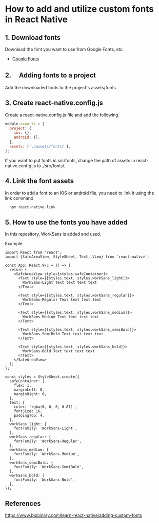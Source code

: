 # How to add and utilize custom fonts in React Native

## 1. Download fonts

Download the font you want to use from Google Fonts, etc.

- [Google Fonts](https://fonts.google.com/)

## 2.　 Adding fonts to a project

Add the downloaded fonts to the project's assets/fonts.

## 3. Create react-native.config.js

Create a react-native.config.js file and add the following.

```js
module.exports = {
  project: {
    ios: {},
    android: {},
  },
  assets: ['./assets/fonts/'],
};
```

If you want to put fonts in src/fonts, change the path of assets in react-native.config.js to ./src/fonts/.

## 4. Link the font assets

In order to add a font to an IOS or android file, you need to link it using the link command.

```zsh
  npx react-native link
```

## 5. How to use the fonts you have added

In this repository, WorkSans is added and used.

Example

```tsx
import React from 'react';
import {SafeAreaView, StyleSheet, Text, View} from 'react-native';

const App: React.VFC = () => {
  return (
    <SafeAreaView style={styles.safeContainer}>
      <Text style={[styles.text, styles.workSans_light]}>
        WorkSans-Light Text text text text
      </Text>

      <Text style={[styles.text, styles.workSans_regular]}>
        WorkSans-Regular Text text text text
      </Text>

      <Text style={[styles.text, styles.workSans_medium]}>
        WorkSans-Medium Text text text text
      </Text>

      <Text style={[styles.text, styles.workSans_semiBold]}>
        WorkSans-SemiBold Text text text text
      </Text>

      <Text style={[styles.text, styles.workSans_bold]}>
        WorkSans-Bold Text text text text
      </Text>
    </SafeAreaView>
  );
};

const styles = StyleSheet.create({
  safeContainer: {
    flex: 1,
    marginLeft: 8,
    marginRight: 8,
  },
  text: {
    color: 'rgba(0, 0, 0, 0.87)',
    fontSize: 16,
    paddingTop: 4,
  },
  workSans_light: {
    fontFamily: 'WorkSans-Light',
  },
  workSans_regular: {
    fontFamily: 'WorkSans-Regular',
  },
  workSans_medium: {
    fontFamily: 'WorkSans-Medium',
  },
  workSans_semiBold: {
    fontFamily: 'WorkSans-SemiBold',
  },
  workSans_bold: {
    fontFamily: 'WorkSans-Bold',
  },
});
```

## References

https://www.bigbinary.com/learn-react-native/adding-custom-fonts
